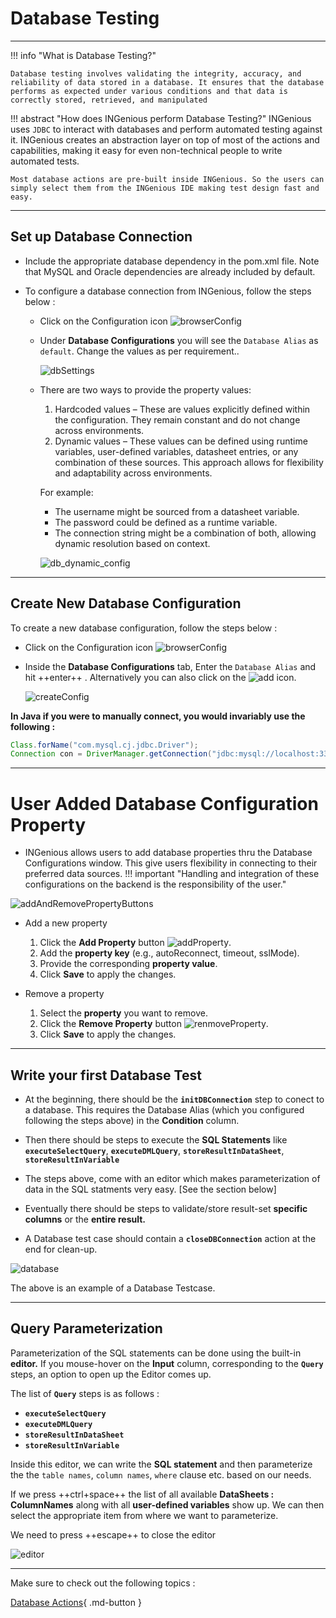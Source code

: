 # **Database Testing**
-----------------------------

!!! info "What is Database Testing?"

    Database testing involves validating the integrity, accuracy, and reliability of data stored in a database. It ensures that the database performs as expected under various conditions and that data is correctly stored, retrieved, and manipulated


!!! abstract "How does INGenious perform Database Testing?"
    INGenious uses `JDBC` to interact with databases and perform automated testing against it. INGenious creates an abstraction layer on top of most of the actions and capabilities, making it easy for even non-technical people to write automated tests.

    Most database actions are pre-built inside INGenious. So the users can simply select them from the INGenious IDE making test design fast and easy.



-----------------------------------

## Set up Database Connection

* Include the appropriate database dependency in the pom.xml file. Note that MySQL and Oracle dependencies are already included by default. 

* To configure a database connection from INGenious, follow the steps below :

    - Click on the Configuration icon ![browserConfig](../img/toolui/BrowserConfiguration.png "browserConfig")
    - Under **Database Configurations** you will see the `Database Alias` as `default`. Change the values as per requirement..

        ![dbSettings](../img/db/dbsettings.png "dbSettings")

    - There are two ways to provide the property values:
        1. Hardcoded values – These are values explicitly defined within the configuration. They remain constant and do not change across environments.
        1. Dynamic values – These values can be defined using runtime variables, user-defined variables, datasheet entries, or any combination of these sources. This approach allows for flexibility and adaptability across environments. 

        For example: 
        
        - The username might be sourced from a datasheet variable. 
        - The password could be defined as a runtime variable. 
        - The connection string might be a combination of both, allowing dynamic resolution based on context.
        
        ![db_dynamic_config](../img/configurations/db_dynamic_config.png "db_dynamic_config")

-----------------------------------        

## Create New Database Configuration

To create a new database configuration, follow the steps below :

* Click on the Configuration icon ![browserConfig](../img/toolui/BrowserConfiguration.png "browserConfig")

* Inside the **Database Configurations** tab, Enter the `Database Alias` and hit ++enter++ . Alternatively you can also click on the ![add](../img/toolui/addIcon.png "add") icon.

     ![createConfig](../img/db/createConfig.png "createConfig")


**In Java if you were to manually connect, you would invariably use the following :**

```java
Class.forName("com.mysql.cj.jdbc.Driver");
Connection con = DriverManager.getConnection("jdbc:mysql://localhost:3306/productDB", "My_DB_UserName", "My_DB_Password");
```

-----------------------------------        

# User Added Database Configuration Property

* INGenious allows users to add database properties thru the Database Configurations window. This give users flexibility in connecting to their preferred data sources. 
!!! important "Handling and integration of these configurations on the backend is the responsibility of the user."
    
![addAndRemovePropertyButtons](../img/db/addAndRemovePropertyButtons.png "addAndRemovePropertyButtons")

* Add a new property 
    1. Click the **Add Property** button ![addProperty](../img/toolui/add.png "addProperty").
    2. Add the **property key** (e.g., autoReconnect, timeout, sslMode).
    3. Provide the corresponding **property value**.
    4. Click **Save** to apply the changes.

* Remove a property
    1. Select the **property** you want to remove.
    2. Click the **Remove Property** button ![renmoveProperty](../img/toolui/remove.png "renmoveProperty").
    3. Click **Save** to apply the changes.

-----------------------------------

## Write your first Database Test

* At the beginning, there should be the **`initDBConnection`** step to conect to a database. This requires the Database Alias (which you configured following the steps above) in the **Condition** column. 

* Then there should be steps to execute the **SQL Statements** like **`executeSelectQuery`**, **`executeDMLQuery`**, **`storeResultInDataSheet`**, **`storeResultInVariable`**

* The steps above, come with an editor which makes parameterization of data in the SQL statments very easy. [See the section below]

* Eventually there should be steps to validate/store result-set  **specific columns** or the **entire result.**

* A Database test case should contain a **`closeDBConnection`** action at the end for clean-up.

 ![database](../img/db/db.png "database")

 The above is an example of a Database Testcase.



-----------------------------------

## Query Parameterization


Parameterization of the SQL statements can be done using the built-in **editor.** If you mouse-hover on the **Input** column, corresponding to the **`Query`** steps, an option to open up the Editor comes up.

The list of **`Query`** steps is as follows :

- **`executeSelectQuery`**
- **`executeDMLQuery`**
- **`storeResultInDataSheet`**
- **`storeResultInVariable`**

 Inside this editor, we can write the **SQL statement** and then parameterize the the `table names`, `column names`, `where` clause etc. based on our needs.

 If we press ++ctrl+space++ the list of all available **DataSheets : ColumnNames** along with all **user-defined variables** show up. We can then select the appropriate item from where we want to parameterize.

 We need to press ++escape++ to close the editor

 ![editor](../img/db/editor.gif "editor")
 

-----------------------------------

Make sure to check out the following topics :

[Database Actions](dbActions.md){ .md-button } 